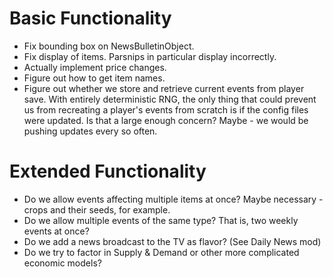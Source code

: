 ﻿# Basic Functionality

* Fix bounding box on NewsBulletinObject.
* Fix display of items. Parsnips in particular display incorrectly.
* Actually implement price changes.
* Figure out how to get item names.
* Figure out whether we store and retrieve current events from player save.
  With entirely deterministic RNG, the only thing that could prevent us from
  recreating a player's events from scratch is if the config files were updated.
  Is that a large enough concern? Maybe - we would be pushing updates every so
  often.

# Extended Functionality
* Do we allow events affecting multiple items at once? Maybe necessary - crops and their seeds, for example.
* Do we allow multiple events of the same type? That is, two weekly events at once?
* Do we add a news broadcast to the TV as flavor? (See Daily News mod)
* Do we try to factor in Supply & Demand or other more complicated economic models?
